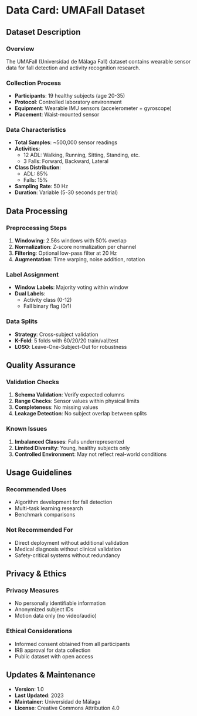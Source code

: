 # Data Card: UMAFall Dataset

## Dataset Description

### Overview
The UMAFall (Universidad de Málaga Fall) dataset contains wearable sensor data for fall detection and activity recognition research.

### Collection Process
- **Participants**: 19 healthy subjects (age 20-35)
- **Protocol**: Controlled laboratory environment
- **Equipment**: Wearable IMU sensors (accelerometer + gyroscope)
- **Placement**: Waist-mounted sensor

### Data Characteristics
- **Total Samples**: ~500,000 sensor readings
- **Activities**: 
  - 12 ADL: Walking, Running, Sitting, Standing, etc.
  - 3 Falls: Forward, Backward, Lateral
- **Class Distribution**:
  - ADL: 85%
  - Falls: 15%
- **Sampling Rate**: 50 Hz
- **Duration**: Variable (5-30 seconds per trial)

## Data Processing

### Preprocessing Steps
1. **Windowing**: 2.56s windows with 50% overlap
2. **Normalization**: Z-score normalization per channel
3. **Filtering**: Optional low-pass filter at 20 Hz
4. **Augmentation**: Time warping, noise addition, rotation

### Label Assignment
- **Window Labels**: Majority voting within window
- **Dual Labels**: 
  - Activity class (0-12)
  - Fall binary flag (0/1)

### Data Splits
- **Strategy**: Cross-subject validation
- **K-Fold**: 5 folds with 60/20/20 train/val/test
- **LOSO**: Leave-One-Subject-Out for robustness

## Quality Assurance

### Validation Checks
1. **Schema Validation**: Verify expected columns
2. **Range Checks**: Sensor values within physical limits
3. **Completeness**: No missing values
4. **Leakage Detection**: No subject overlap between splits

### Known Issues
1. **Imbalanced Classes**: Falls underrepresented
2. **Limited Diversity**: Young, healthy subjects only
3. **Controlled Environment**: May not reflect real-world conditions

## Usage Guidelines

### Recommended Uses
- Algorithm development for fall detection
- Multi-task learning research
- Benchmark comparisons

### Not Recommended For
- Direct deployment without additional validation
- Medical diagnosis without clinical validation
- Safety-critical systems without redundancy

## Privacy & Ethics

### Privacy Measures
- No personally identifiable information
- Anonymized subject IDs
- Motion data only (no video/audio)

### Ethical Considerations
- Informed consent obtained from all participants
- IRB approval for data collection
- Public dataset with open access

## Updates & Maintenance

- **Version**: 1.0
- **Last Updated**: 2023
- **Maintainer**: Universidad de Málaga
- **License**: Creative Commons Attribution 4.0